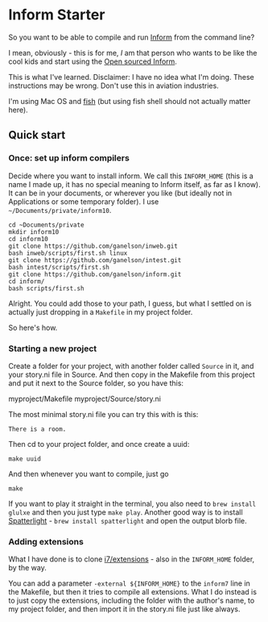 # Inform Starter

So you want to be able to compile and run [Inform](http://inform7.com/) from the command line? 

I mean, obviously - this is for me, *I* am that person who wants to be like the cool kids and start using the [Open sourced Inform](https://github.com/ganelson/inform). 

This is what I've learned. Disclaimer: I have no idea what I'm doing. These instructions may be wrong. Don't use this in aviation industries.

I'm using Mac OS and [fish](https://fishshell.com/) (but using fish shell should not actually matter here). 

## Quick start

### Once: set up inform compilers 

Decide where you want to install inform. We call this `INFORM_HOME` (this is a name I made up, it has no special meaning to Inform itself, as far as I know). It can be in your documents, or wherever you like (but ideally not in Applications or some temporary folder). I use `~/Documents/private/inform10`.

```shell
cd ~Documents/private
mkdir inform10
cd inform10
git clone https://github.com/ganelson/inweb.git
bash inweb/scripts/first.sh linux
git clone https://github.com/ganelson/intest.git
bash intest/scripts/first.sh
git clone https://github.com/ganelson/inform.git
cd inform/
bash scripts/first.sh
```

Alright. You could add those to your path, I guess, but what I settled on is actually just dropping in a `Makefile` in my project folder. 

So here's how. 

### Starting a new project 

Create a folder for your project, with another folder called `Source` in it, and your story.ni file in Source. And then copy in the Makefile from this project and put it next to the Source folder, so you have this: 

myproject/Makefile
myproject/Source/story.ni

The most minimal story.ni file you can try this with is this:

```inform
There is a room.
```

Then cd to your project folder, and once create a uuid: 

```shell
make uuid
```

And then whenever you want to compile, just go

```shell
make
```

If you want to play it straight in the terminal, you also need to `brew install glulxe` and then you just type `make play`. Another good way is to install [Spatterlight](http://ccxvii.net/spatterlight/) - `brew install spatterlight` and open the output blorb file. 

### Adding extensions

What I have done is to clone [i7/extensions](https://github.com/i7/extensions/) - also in the `INFORM_HOME` folder, by the way.

You can add a parameter `-external ${INFORM_HOME}` to the `inform7` line in the Makefile, but then it tries to compile all extensions.
What I do instead is to just copy the extensions, including the folder with the author's name, to my project folder, and then import it in the story.ni file just like always. 



